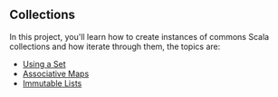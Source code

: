Collections
---------------------------------
In this project, you'll learn how to create instances of commons Scala collections and how iterate through them, the topics are:

* [Using a Set](https://github.com/robsonoduarte/learn-scala/blob/master/pragmatic-scala/collections/src/main/scala/br/com/mystudies/scala/UsingSet.scala)
* [Associative Maps](https://github.com/robsonoduarte/learn-scala/blob/master/pragmatic-scala/collections/src/main/scala/br/com/mystudies/scala/AssociativeMaps.scala)
* [Immutable Lists](https://github.com/robsonoduarte/learn-scala/blob/master/pragmatic-scala/collections/src/main/scala/br/com/mystudies/scala/ImmutableLists.scala)

